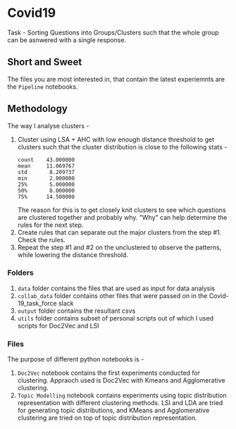 # Covid19

Task - Sorting Questions into Groups/Clusters such that the whole group can be asnwered with a single response.

## Short and Sweet
The files you are most interested in, that contain the latest experiemnts are the `Pipeline` notebooks. 

## Methodology
The way I analyse clusters - 
1. Cluster using LSA + AHC with low enough distance threshold to get clusters such that the cluster distribution is close to the following stats - 
    ```
    count    43.000000
    mean     11.069767
    std       8.209737
    min       2.000000
    25%       5.000000
    50%       8.000000
    75%      14.500000
    ```
    The reason for this is to get closely knit clusters to see which questions are clustered together and probably why. "Why" can help determine the rules for the next step.  
2. Create rules that can separate out the major clusters from the step #1. Check the rules.  
3. Repeat the step #1 and #2 on the unclustered to observe the patterns, while lowering the distance threshold.

### Folders
1. `data` folder contains the files that are used as input for data analysis
1. `collab_data` folder contains other files that were passed on in the Covid-19_task_force slack
1. `output` folder contains the resultant csvs
1. `utils` folder contains subset of personal scripts out of which I used scripts for Doc2Vec and LSI

### Files
The purpose of different python notebooks is - 
1. `Doc2Vec` notebook contains the first experiments conducted for clustering. Appraoch used is Doc2Vec with Kmeans and Agglomerative clustering.
1. `Topic Modelling` notebook contains experiments using topic distribution representation with different clustering methods. LSI and LDA are tried for generating topic distributions, and KMeans and Agglomerative clustering are tried on top of topic distribution representation.
